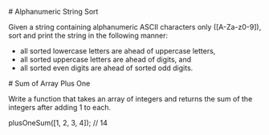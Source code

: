 # Alphanumeric String Sort

Given a string containing alphanumeric ASCII characters only ([A-Za-z0-9]), sort and print the string in the following manner:

- all sorted lowercase letters are ahead of uppercase letters,
- all sorted uppercase letters are ahead of digits, and
- all sorted even digits are ahead of sorted odd digits.


# Sum of Array Plus One

Write a function that takes an array of integers and returns the sum of the integers after adding 1 to each.

plusOneSum([1, 2, 3, 4]); // 14
